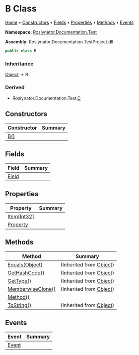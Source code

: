 <a name="_top"></a>

# B Class

[Home](../../../../README.md#_top) &#x2022; [Constructors](#constructors) &#x2022; [Fields](#fields) &#x2022; [Properties](#properties) &#x2022; [Methods](#methods) &#x2022; [Events](#events)

**Namespace**: [Roslynator.Documentation.Test](../README.md#_top)

**Assembly**: Roslynator\.Documentation\.TestProject\.dll

```csharp
public class B
```

### Inheritance

[Object](https://docs.microsoft.com/en-us/dotnet/api/system.object) &#x2192; B

### Derived

* Roslynator\.Documentation\.Test\.[C](../C/README.md#_top)

## Constructors

| Constructor | Summary |
| ----------- | ------- |
| [B()](-ctor/README.md#_top) | |

## Fields

| Field | Summary |
| ----- | ------- |
| [Field](Field/README.md#_top) | |

## Properties

| Property | Summary |
| -------- | ------- |
| [Item\[Int32\]](Item/README.md#_top) | |
| [Property](Property/README.md#_top) | |

## Methods

| Method | Summary |
| ------ | ------- |
| [Equals(Object)](https://docs.microsoft.com/en-us/dotnet/api/system.object.equals) |  \(Inherited from [Object](https://docs.microsoft.com/en-us/dotnet/api/system.object)\) |
| [GetHashCode()](https://docs.microsoft.com/en-us/dotnet/api/system.object.gethashcode) |  \(Inherited from [Object](https://docs.microsoft.com/en-us/dotnet/api/system.object)\) |
| [GetType()](https://docs.microsoft.com/en-us/dotnet/api/system.object.gettype) |  \(Inherited from [Object](https://docs.microsoft.com/en-us/dotnet/api/system.object)\) |
| [MemberwiseClone()](https://docs.microsoft.com/en-us/dotnet/api/system.object.memberwiseclone) |  \(Inherited from [Object](https://docs.microsoft.com/en-us/dotnet/api/system.object)\) |
| [Method()](Method/README.md#_top) | |
| [ToString()](https://docs.microsoft.com/en-us/dotnet/api/system.object.tostring) |  \(Inherited from [Object](https://docs.microsoft.com/en-us/dotnet/api/system.object)\) |

## Events

| Event | Summary |
| ----- | ------- |
| [Event](Event/README.md#_top) | |

